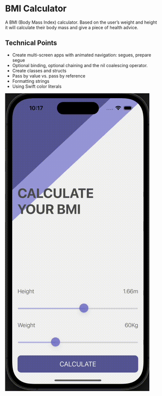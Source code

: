 
#  BMI Calculator


A BMI (Body Mass Index) calculator. Based on the user’s weight and height it will calculate their body mass and give a piece of health advice.


## Technical Points
- Create multi-screen apps with animated navigation: segues, prepare segue
- Optional binding, optional chaining and the nil coalescing operator.
- Create classes and structs
- Pass by value vs. pass by reference
- Formatting strings
- Using Swift color literals


![Project](screenshot.gif)
